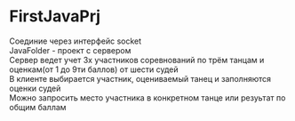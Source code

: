 # FirstJavaPrj
Соединие через интерфейс socket<br/>
JavaFolder - проект с сервером<br/>
Сервер ведет учет 3х участников соревнований по трём танцам и оценкам(от 1 до 9ти баллов) от шести судей<br/>
В клиенте выбирается участник, оцениваемый танец и заполняются оценки судей<br/>
Можно запросить место участника в конкретном танце или резуьтат по общим баллам<br/>
